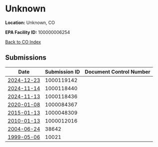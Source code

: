 # Unknown

**Location:** Unknown, CO

**EPA Facility ID:** 100000006254

[Back to CO Index](../../index.md)

## Submissions

| Date | Submission ID | Document Control Number |
|------|--------------|-------------------------|
| [2024-12-23](submissions/1000119142.md) | 1000119142 |  |
| [2024-11-14](submissions/1000118440.md) | 1000118440 |  |
| [2024-11-13](submissions/1000118436.md) | 1000118436 |  |
| [2020-01-08](submissions/1000084367.md) | 1000084367 |  |
| [2015-01-13](submissions/1000048309.md) | 1000048309 |  |
| [2010-01-13](submissions/1000012016.md) | 1000012016 |  |
| [2004-06-24](submissions/38642.md) | 38642 |  |
| [1999-05-06](submissions/10021.md) | 10021 |  |
